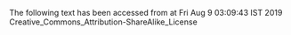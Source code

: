 The following text has been accessed from at Fri Aug 9 03:09:43 IST 2019
Creative_Commons_Attribution-ShareAlike_License
